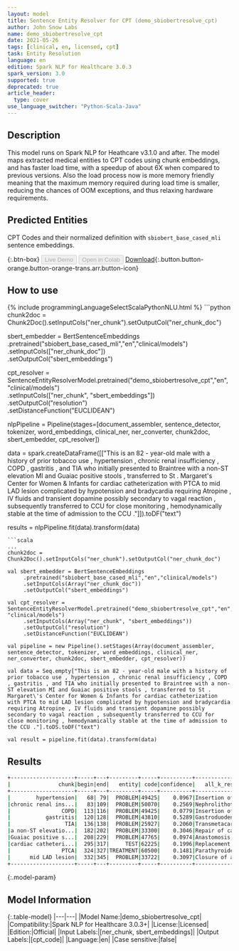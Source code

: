 ```yaml
---
layout: model
title: Sentence Entity Resolver for CPT (demo_sbiobertresolve_cpt)
author: John Snow Labs
name: demo_sbiobertresolve_cpt
date: 2021-05-26
tags: [clinical, en, licensed, cpt]
task: Entity Resolution
language: en
edition: Spark NLP for Healthcare 3.0.3
spark_version: 3.0
supported: true
deprecated: true
article_header:
  type: cover
use_language_switcher: "Python-Scala-Java"
---
```


## Description

This model runs on Spark NLP for Heathcare v3.1.0 and after. The model maps extracted medical entities to CPT codes using chunk embeddings, and has faster load time, with a speedup of about 6X when compared to previous versions. Also the load process now is more memory friendly meaning that the maximum memory required during load time is smaller, reducing the chances of OOM exceptions, and thus relaxing hardware requirements.

## Predicted Entities

CPT Codes and their normalized definition with `sbiobert_base_cased_mli ` sentence embeddings.

{:.btn-box}
<button class="button button-orange" disabled>Live Demo</button>
<button class="button button-orange" disabled>Open in Colab</button>
[Download](https://s3.amazonaws.com/auxdata.johnsnowlabs.com/clinical/models/demo_sbiobertresolve_cpt_en_3.0.3_3.0_1622045352524.zip){:.button.button-orange.button-orange-trans.arr.button-icon}

## How to use



<div class="tabs-box" markdown="1">
{% include programmingLanguageSelectScalaPythonNLU.html %}
```python
chunk2doc = Chunk2Doc().setInputCols("ner_chunk").setOutputCol("ner_chunk_doc")

sbert_embedder = BertSentenceEmbeddings\
     .pretrained("sbiobert_base_cased_mli","en","clinical/models")\
     .setInputCols(["ner_chunk_doc"])\
     .setOutputCol("sbert_embeddings")
 
cpt_resolver = SentenceEntityResolverModel.pretrained("demo_sbiobertresolve_cpt","en", "clinical/models") \
     .setInputCols(["ner_chunk", "sbert_embeddings"]) \
     .setOutputCol("resolution")\
     .setDistanceFunction("EUCLIDEAN")

nlpPipeline = Pipeline(stages=[document_assembler, sentence_detector, tokenizer, word_embeddings, clinical_ner, ner_converter, chunk2doc, sbert_embedder, cpt_resolver])

data = spark.createDataFrame([["This is an 82 - year-old male with a history of prior tobacco use , hypertension , chronic renal insufficiency , COPD , gastritis , and TIA who initially presented to Braintree with a non-ST elevation MI and Guaiac positive stools , transferred to St . Margaret\'s Center for Women & Infants for cardiac catheterization with PTCA to mid LAD lesion complicated by hypotension and bradycardia requiring Atropine , IV fluids and transient dopamine possibly secondary to vagal reaction , subsequently transferred to CCU for close monitoring , hemodynamically stable at the time of admission to the CCU ."]]).toDF("text")

results = nlpPipeline.fit(data).transform(data)
```
```scala
...
chunk2doc = Chunk2Doc().setInputCols("ner_chunk").setOutputCol("ner_chunk_doc")
 
val sbert_embedder = BertSentenceEmbeddings
     .pretrained("sbiobert_base_cased_mli","en","clinical/models")
     .setInputCols(Array("ner_chunk_doc"))
     .setOutputCol("sbert_embeddings")
 
val cpt_resolver = SentenceEntityResolverModel.pretrained("demo_sbiobertresolve_cpt","en", "clinical/models")
     .setInputCols(Array("ner_chunk", "sbert_embeddings"))
     .setOutputCol("resolution")
     .setDistanceFunction("EUCLIDEAN")

val pipeline = new Pipeline().setStages(Array(document_assembler, sentence_detector, tokenizer, word_embeddings, clinical_ner, ner_converter, chunk2doc, sbert_embedder, cpt_resolver))

val data = Seq.empty["This is an 82 - year-old male with a history of prior tobacco use , hypertension , chronic renal insufficiency , COPD , gastritis , and TIA who initially presented to Braintree with a non-ST elevation MI and Guaiac positive stools , transferred to St . Margaret\'s Center for Women & Infants for cardiac catheterization with PTCA to mid LAD lesion complicated by hypotension and bradycardia requiring Atropine , IV fluids and transient dopamine possibly secondary to vagal reaction , subsequently transferred to CCU for close monitoring , hemodynamically stable at the time of admission to the CCU ."].toDS.toDF("text")

val result = pipeline.fit(data).transform(data)
```
</div>

## Results

```bash
+--------------------+-----+---+---------+-----+----------+--------------------+--------------------+
|               chunk|begin|end|   entity| code|confidence|   all_k_resolutions|         all_k_codes|
+--------------------+-----+---+---------+-----+----------+--------------------+--------------------+
|        hypertension|   68| 79|  PROBLEM|49425|    0.0967|Insertion of peri...|49425:::36818:::3...|
|chronic renal ins...|   83|109|  PROBLEM|50070|    0.2569|Nephrolithotomy; ...|50070:::49425:::5...|
|                COPD|  113|116|  PROBLEM|49425|    0.0779|Insertion of peri...|49425:::31592:::4...|
|           gastritis|  120|128|  PROBLEM|43810|    0.5289|Gastroduodenostom...|43810:::43880:::4...|
|                 TIA|  136|138|  PROBLEM|25927|    0.2060|Transmetacarpal a...|25927:::25931:::6...|
|a non-ST elevatio...|  182|202|  PROBLEM|33300|    0.3046|Repair of cardiac...|33300:::33813:::3...|
|Guaiac positive s...|  208|229|  PROBLEM|47765|    0.0974|Anastomosis, of i...|47765:::49425:::1...|
|cardiac catheteri...|  295|317|     TEST|62225|    0.1996|Replacement or ir...|62225:::33722:::4...|
|                PTCA|  324|327|TREATMENT|60500|    0.1481|Parathyroidectomy...|60500:::43800:::2...|
|      mid LAD lesion|  332|345|  PROBLEM|33722|    0.3097|Closure of aortic...|33722:::33732:::3...|
+--------------------+-----+---+---------+-----+----------+--------------------+--------------------+
```

{:.model-param}
## Model Information

{:.table-model}
|---|---|
|Model Name:|demo_sbiobertresolve_cpt|
|Compatibility:|Spark NLP for Healthcare 3.0.3+|
|License:|Licensed|
|Edition:|Official|
|Input Labels:|[ner_chunk, sbert_embeddings]|
|Output Labels:|[cpt_code]|
|Language:|en|
|Case sensitive:|false|
